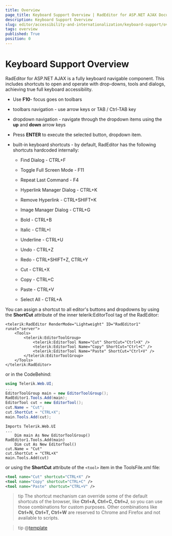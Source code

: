 ```yaml
---
title: Overview
page_title: Keyboard Support Overview | RadEditor for ASP.NET AJAX Documentation
description: Keyboard Support Overview
slug: editor/accessibility-and-internationalization/keyboard-support/overview
tags: overview
published: True
position: 0
---
```


# Keyboard Support Overview

RadEditor for ASP.NET AJAX is a fully keyboard navigable component. This includes shortcuts to open and operate with drop-downs, tools and dialogs, achieving true full keyboard accessibility.

* Use **F10**- focus goes on toolbars

* toolbars navigation - use arrow keys or TAB / Ctrl-TAB key

* dropdown navigation - navigate through the dropdown items using the **up** and **down** arrow keys

* Press **ENTER** to execute the selected button, dropdown item.

* built-in keyboard shortcuts - by default, RadEditor has the following shortcuts hardcoded internally:

	* Find Dialog - CTRL+F

	* Toggle Full Screen Mode - F11

	* Repeat Last Command - F4

	* Hyperlink Manager Dialog - CTRL+K

	* Remove Hyperlink - CTRL+SHIFT+K

	* Image Manager Dialog - CTRL+G

	* Bold - CTRL+B

	* Italic - CTRL+I

	* Underline - CTRL+U

	* Undo - CTRL+Z

	* Redo - CTRL+SHIFT+Z, CTRL+Y

	* Cut - CTRL+X

	* Copy - CTRL+C

	* Paste - CTRL+V

	* Select All - CTRL+A

You can assign a shortcut to all editor's buttons and dropdowns by using the **ShortCut** attribute of the inner telerik:EditorTool tag of the RadEditor:

````ASP.NET
<telerik:RadEditor RenderMode="Lightweight" ID="RadEditor1" runat="server">
	<Tools>
		<telerik:EditorToolGroup>
			<telerik:EditorTool Name="Cut" ShortCut="Ctrl+X" />
			<telerik:EditorTool Name="Copy" ShortCut="Ctrl+C" />
			<telerik:EditorTool Name="Paste" ShortCut="Ctrl+V" />
		</telerik:EditorToolGroup>
	</Tools>
</telerik:RadEditor>
````

or in the CodeBehind:


````C#
using Telerik.Web.UI;
...
EditorToolGroup main = new EditorToolGroup();
RadEditor1.Tools.Add(main);
EditorTool cut = new EditorTool();
cut.Name = "Cut";
cut.ShortCut = "CTRL+X";
main.Tools.Add(cut);
````
````VB
Imports Telerik.Web.UI
...
	Dim main As New EditorToolGroup()
RadEditor1.Tools.Add(main)
	Dim cut As New EditorTool()
cut.Name = "Cut"
cut.ShortCut = "CTRL+X"
main.Tools.Add(cut) 
````


or using the **ShortCut** attribute of the `<tool>` item in the ToolsFile.xml file:

````XML
<tool name="Cut" shortcut="CTRL+X" />
<tool name="Copy" shortcut="CTRL+C" />
<tool name="Paste" shortcut="CTRL+V" />
````

>tip The shortcut mechanism can override some of the default shortcuts of the browser, like **Ctrl+A, Ctrl+C, Ctrl+J**, so you can use those combinations for custom purposes. Other combinations like **Ctrl+N, Ctrl+T, Ctrl+W** are reserved to Chrome and Firefox and not available to scripts.

>tip @[template](/_templates/editor/keyboard-support.md#cmd-on-mac)
